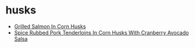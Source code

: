 # husks

 * [Grilled Salmon In Corn Husks](../index/g/grilled-salmon-in-corn-husks-12684.json)
 * [Spice Rubbed Pork Tenderloins In Corn Husks With Cranberry Avocado Salsa](../index/s/spice-rubbed-pork-tenderloins-in-corn-husks-with-cranberry-avocado-salsa-107490.json)
